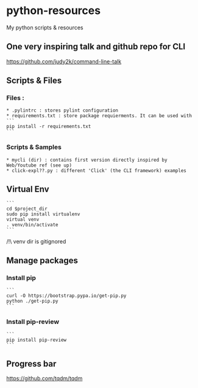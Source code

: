 # python-resources
My python scripts & resources

## One very inspiring talk and github repo for CLI
https://github.com/judy2k/command-line-talk

## Scripts & Files
### Files : 
    * .pylintrc : stores pylint configuration
    * requirements.txt : store package requierments. It can be used with
    ```
    pip install -r requirements.txt
    ```
### Scripts & Samples
    * mycli (dir) : contains first version directly inspired by Web/Youtube ref (see up)
    * click-expl??.py : different 'Click' (the CLI framework) examples

## Virtual Env
    ```
    cd $project_dir
    sudo pip install virtualenv
    virtual venv
    . venv/bin/activate
    ```

/!\ venv dir is gitignored

## Manage packages

### Install pip
    ```
    curl -O https://bootstrap.pypa.io/get-pip.py
    python ./get-pip.py
    ```

### Install pip-review
    ``` 
    pip install pip-review
    ```

## Progress bar
https://github.com/tqdm/tqdm
